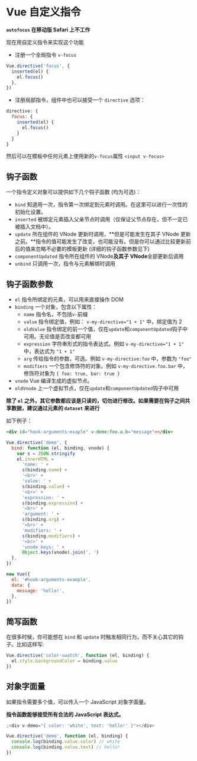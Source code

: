 # Vue 自定义指令

**`autofocus` 在移动版 Safari 上不工作**

现在用自定义指令来实现这个功能

- 注册一个全局指令 `v-focus`

```js
Vue.directive('focus', {
  inserted(el) {
    el.focus()
  },
})
```

- 注册局部指令，组件中也可以接受一个 `directive` 选项：

```js
directive: {
  focus: {
    inserted(el) {
      el.focus()
    }
  }
}
```

然后可以在模板中任何元素上使用新的`v-focus`属性 `<input v-focus>`

## 钩子函数

一个指令定义对象可以提供如下几个钩子函数 (均为可选)：

- `bind` 知道用一次，指令第一次绑定到元素时调用。在这里可以进行一次性的初始化设置。
- `inserted` 被绑定元素插入父亲节点时调用（仅保证父节点存在，但不一定已被插入文档中）。
- `update` 所在组件的 VNode 更新时调用，**但是可能发生在其子 VNode 更新之前。**指令的值可能发生了改变，也可能没有。但是你可以通过比较更新前后的值来忽略不必要的模板更新 (详细的钩子函数参数见下)
- `componentUpdated` 指令所在组件的 VNode**及其子 VNode**全部更新后调用
- `unbind` 只调用一次，指令与元素解绑时调用

## 钩子函数参数

- `el` 指令所绑定的元素，可以用来直接操作 DOM
- `binding` 一个对象，包含以下属性：
  - `name` 指令名，不包括`v-`前缀
  - `value` 指令绑定值，例如： `v-my-directive="1 + 1"` 中，绑定值为 2
  - `oldValue` 指令绑定的前一个值，仅在`update`和`componentUpdated`钩子中可用。无论值是否改变都可用
  - `expression` 字符串形式的指令表达式。例如 `v-my-directive="1 + 1"` 中，表达式为 `"1 + 1"`
  - `arg` 传给指令的参数，可选。例如 `v-my-directive:foo` 中，参数为 `"foo"`
  - `modifiers` 一个包含修饰符的对象。例如 `v-my-directive.foo.bar` 中，修饰符对象为 `{ foo: true, bar: true }`
- `vnode` Vue 编译生成的虚拟节点。
- `oldVnode` 上一个虚拟节点，仅在`update`和`componentUpdated`钩子中可用

**除了 `el` 之外，其它参数都应该是只读的，切勿进行修改。如果需要在钩子之间共享数据，建议通过元素的 `dataset` 来进行**

如下例子：

```html
<div id="hook-arguments-exaple" v-demo:foo.a.b="message"></div>
```

```js
Vue.directive('demo', {
  bind: function (el, binding, vnode) {
    var s = JSON.stringify
    el.innerHTML =
      'name: ' +
      s(binding.name) +
      '<br>' +
      'value: ' +
      s(binding.value) +
      '<br>' +
      'expression: ' +
      s(binding.expression) +
      '<br>' +
      'argument: ' +
      s(binding.arg) +
      '<br>' +
      'modifiers: ' +
      s(binding.modifiers) +
      '<br>' +
      'vnode keys: ' +
      Object.keys(vnode).join(', ')
  },
})

new Vue({
  el: '#hook-arguments-example',
  data: {
    message: 'hello!',
  },
})
```

## 简写函数

在很多时候，你可能想在 `bind` 和 `update` 时触发相同行为，而不关心其它的钩子。比如这样写:

```js
Vue.directive('color-swatch', function (el, binding) {
  el.style.backgroundColor = binding.value
})
```

## 对象字面量

如果指令需要多个值，可以传入一个 JavaScript 对象字面量。

**指令函数能够接受所有合法的 JavaScript 表达式。**

```js
;<div v-demo="{ color: 'white', text: 'hello!' }"></div>

Vue.directive('demo', function (el, binding) {
  console.log(binding.value.color) // white
  console.log(binding.value.text) // hello!
})
```
